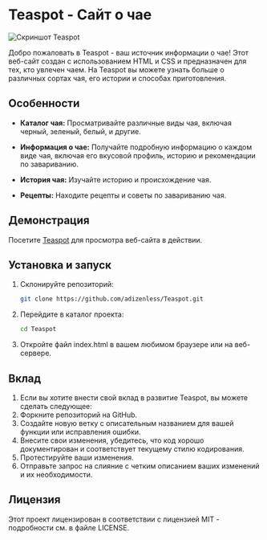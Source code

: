 # Teaspot - Сайт о чае

![Скриншот Teaspot](https://res.cloudinary.com/dtrp5gl4m/image/upload/v1694845266/Capture1_abxdlc.png)

Добро пожаловать в Teaspot - ваш источник информации о чае! Этот веб-сайт создан с использованием HTML и CSS и предназначен для тех, кто увлечен чаем. На Teaspot вы можете узнать больше о различных сортах чая, его истории и способах приготовления.

## Особенности

- **Каталог чая:** Просматривайте различные виды чая, включая черный, зеленый, белый, и другие.

- **Информация о чае:** Получайте подробную информацию о каждом виде чая, включая его вкусовой профиль, историю и рекомендации по завариванию.

- **История чая:** Изучайте историю и происхождение чая.

- **Рецепты:** Находите рецепты и советы по завариванию чая.

## Демонстрация

Посетите [Teaspot](https://ваша-ссылка-на-сайт.com) для просмотра веб-сайта в действии.

## Установка и запуск

1. Склонируйте репозиторий:

   ```bash
   git clone https://github.com/adizenless/Teaspot.git
   ```

2. Перейдите в каталог проекта:
   ```bash
   cd Teaspot
   ```
3. Откройте файл index.html в вашем любимом браузере или на веб-сервере.

## Вклад
1. Если вы хотите внести свой вклад в развитие Teaspot, вы можете сделать следующее:
2. Форкните репозиторий на GitHub.
3. Создайте новую ветку с описательным названием для вашей функции или исправления ошибки.
4. Внесите свои изменения, убедитесь, что код хорошо документирован и соответствует текущему стилю кодирования.
5. Протестируйте ваши изменения.
6. Отправьте запрос на слияние с четким описанием ваших изменений и их необходимости.

## Лицензия
Этот проект лицензирован в соответствии с лицензией MIT - подробности см. в файле LICENSE.
